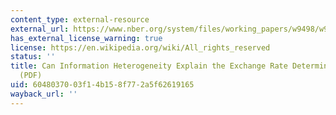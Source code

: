 ```yaml
---
content_type: external-resource
external_url: https://www.nber.org/system/files/working_papers/w9498/w9498.pdf
has_external_license_warning: true
license: https://en.wikipedia.org/wiki/All_rights_reserved
status: ''
title: Can Information Heterogeneity Explain the Exchange Rate Determination Puzzle?"
  (PDF)
uid: 60480370-03f1-4b15-8f77-2a5f62619165
wayback_url: ''
---
```

